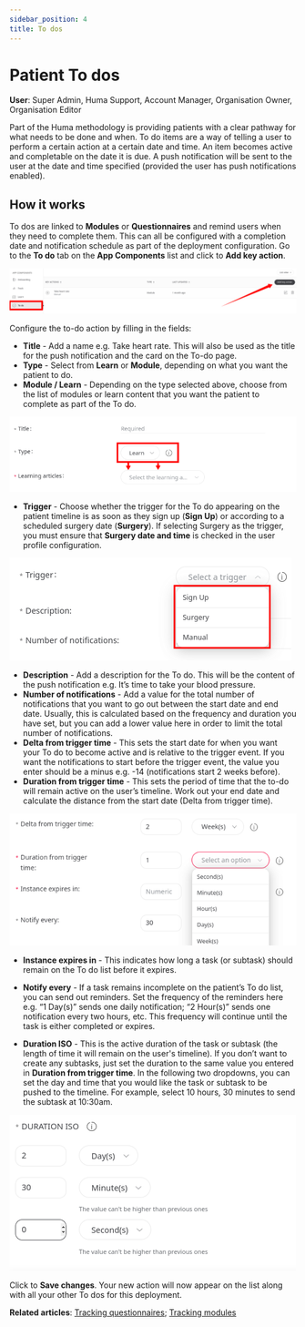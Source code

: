 ```yaml
---
sidebar_position: 4
title: To dos 
---
```

# Patient To dos
**User**: Super Admin, Huma Support, Account Manager, Organisation Owner, Organisation Editor

Part of the Huma methodology is providing patients with a clear pathway for what needs to be done and when. To do items are a way of telling a user to perform a certain action at a certain date and time. An item becomes active and completable on the date it is due. A push notification will be sent to the user at the date and time specified (provided the user has push notifications enabled). 
## How it works​
To dos are linked to **Modules** or **Questionnaires** and remind users when they need to complete them. This can all be configured with a completion date and notification schedule as part of the deployment configuration.
Go to the **To do** tab on the **App Components** list and click to **Add key action**.

![image](./assets/Todo01.png)

Configure the to-do action by filling in the fields:
- **Title** - Add a name e.g. Take heart rate. This will also be used as the title for the push notification and the card on the To-do page.
- **Type** - Select from **Learn** or **Module**, depending on what you want the patient to do.
- **Module / Learn** - Depending on the type selected above, choose from the list of modules or learn content that you want the patient to complete as part of the To do.

![image](./assets/Todo02.png)

- **Trigger** - Choose whether the trigger for the To do appearing on the patient timeline is as soon as they sign up (**Sign Up**) or according to a scheduled surgery date (**Surgery**). If selecting Surgery as the trigger, you must ensure that **Surgery date and time** is checked in the user profile configuration.  

![image](./assets/Todo03.png)

- **Description** - Add a description for the To do. This will be the content of the push notification e.g. It’s time to take your blood pressure.
- **Number of notifications** - Add a value for the total number of notifications that you want to go out between the start date and end date. Usually, this is calculated based on the frequency and duration you have set, but you can add a lower value here in order to limit the total number of notifications.
- **Delta from trigger time** - This sets the start date for when you want your To do to become active and is relative to the trigger event. If you want the notifications to start before the trigger event, the value you enter should be a minus e.g. -14 (notifications start 2 weeks before).
- **Duration from trigger time** - This sets the period of time that the to-do will remain active on the user’s timeline. Work out your end date and calculate the distance from the start date (Delta from trigger time).

![image](./assets/Todo04.png)

- **Instance expires in** - This indicates how long a task (or subtask) should remain on the To do list before it expires. 
- **Notify every** - If a task remains incomplete on the patient’s To do list, you can send out reminders. Set the frequency of the reminders here e.g. “1 Day(s)” sends one daily notification; “2 Hour(s)” sends one notification every two hours, etc. This frequency will continue until the task is either completed or expires.

- **Duration ISO** - This is the active duration of the task or subtask (the length of time it will remain on the user's timeline). If you don’t want to create any subtasks, just set the duration to the same value you entered in **Duration from trigger time**.
In the following two dropdowns, you can set the day and time that you would like the task or subtask to be pushed to the timeline. For example, select 10 hours, 30 minutes to send the subtask at 10:30am. 

![image](./assets/Todo05.png)

Click to **Save changes**. 
Your new action will now appear on the list along with all your other To dos for this deployment. 

**Related articles**: [Tracking questionnaires](./tracking-questionnaires.md); [Tracking modules](./tracking-modules.md)
